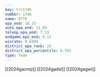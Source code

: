 ```yaml
---
key: frc1746
number: 1746
name: OTTO
epa_end: 18.33
auto_epa_end: 11.09
teleop_epa_end: 7.13
endgame_epa_end: 0.11
winrate: 0.6304
district_epa_rank: 29
district_epa_percentile: 0.701
type: Team
---
```

[[2024gacmp]]
[[2024gadal]]
[[2024gagwi]]

